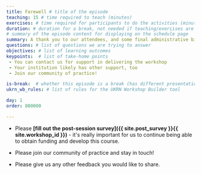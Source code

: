 ```yaml
---
title: Farewell # title of the episode
teaching: 15 # time required to teach (minutes)
exercises: # time required for participants to do the activities (minutes)
duration: # duration for a break, not needed if teaching/exercises are present (minutes)
# summary of the episode content for displaying on the schedule page
summary: A thank you to our attendees, and some final administrative bits and bobs.
questions: # list of questions we are trying to answer
objectives: # list of learning outcomes
keypoints:  # list of take-home points
 - You can contact us for support in delivering the workshop
 - Your institution likely has other support, too
 - Join our community of practice!

is-break:  # whether this episode is a break (has different presentation)
ukrn_wb_rules: # list of rules for the UKRN Workshop Builder tool

day: 1
order: 800000

---
```


* Please **[fill out the post-session survey]({{ site.post_survey }}{{ site.workshop_id }})** - it's really important for us to continue being able to obtain funding and develop this course.

* Please join our community of practice and stay in touch!

* Please give us any other feedback you would like to share.

